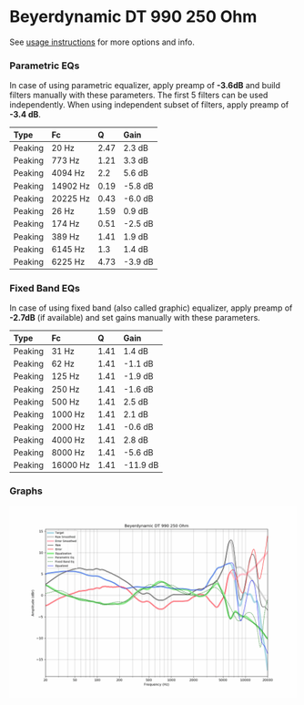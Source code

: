 # Beyerdynamic DT 990 250 Ohm
See [usage instructions](https://github.com/jaakkopasanen/AutoEq#usage) for more options and info.

### Parametric EQs
In case of using parametric equalizer, apply preamp of **-3.6dB** and build filters manually
with these parameters. The first 5 filters can be used independently.
When using independent subset of filters, apply preamp of **-3.4 dB**.

| Type    | Fc       |    Q | Gain    |
|:--------|:---------|:-----|:--------|
| Peaking | 20 Hz    | 2.47 | 2.3 dB  |
| Peaking | 773 Hz   | 1.21 | 3.3 dB  |
| Peaking | 4094 Hz  | 2.2  | 5.6 dB  |
| Peaking | 14902 Hz | 0.19 | -5.8 dB |
| Peaking | 20225 Hz | 0.43 | -6.0 dB |
| Peaking | 26 Hz    | 1.59 | 0.9 dB  |
| Peaking | 174 Hz   | 0.51 | -2.5 dB |
| Peaking | 389 Hz   | 1.41 | 1.9 dB  |
| Peaking | 6145 Hz  | 1.3  | 1.4 dB  |
| Peaking | 6225 Hz  | 4.73 | -3.9 dB |

### Fixed Band EQs
In case of using fixed band (also called graphic) equalizer, apply preamp of **-2.7dB**
(if available) and set gains manually with these parameters.

| Type    | Fc       |    Q | Gain     |
|:--------|:---------|:-----|:---------|
| Peaking | 31 Hz    | 1.41 | 1.4 dB   |
| Peaking | 62 Hz    | 1.41 | -1.1 dB  |
| Peaking | 125 Hz   | 1.41 | -1.9 dB  |
| Peaking | 250 Hz   | 1.41 | -1.6 dB  |
| Peaking | 500 Hz   | 1.41 | 2.5 dB   |
| Peaking | 1000 Hz  | 1.41 | 2.1 dB   |
| Peaking | 2000 Hz  | 1.41 | -0.6 dB  |
| Peaking | 4000 Hz  | 1.41 | 2.8 dB   |
| Peaking | 8000 Hz  | 1.41 | -5.6 dB  |
| Peaking | 16000 Hz | 1.41 | -11.9 dB |

### Graphs
![](./Beyerdynamic%20DT%20990%20250%20Ohm.png)